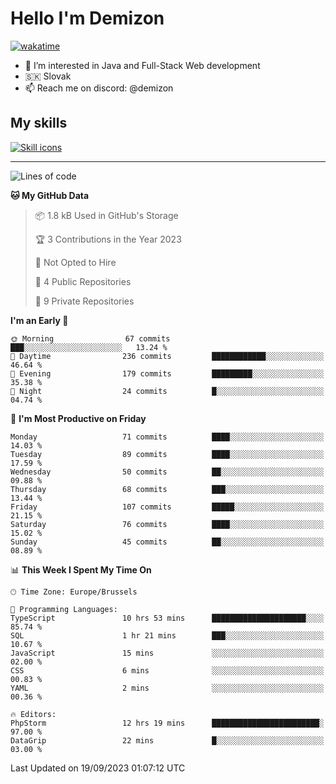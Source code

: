 # Hello I'm Demizon
[![wakatime](https://wakatime.com/badge/user/6ad1949f-d6d7-44f9-9eee-c35e54cc499b.svg)](https://wakatime.com/@6ad1949f-d6d7-44f9-9eee-c35e54cc499b)
- 👀 I’m interested in Java and Full-Stack Web development
- 🇸🇰 Slovak
- 📫 Reach me on discord: @demizon

## My skills
[![Skill icons](https://skillicons.dev/icons?i=java,js,ts,html,css,react,nextjs,tailwind,supabase,py,git,docker,linux,mysql,postgres,mongo&theme=dark)](https://github.com/Demizon3433)

---

<!--START_SECTION:waka-->
![Lines of code](https://img.shields.io/badge/From%20Hello%20World%20I%27ve%20Written-92.6%20thousand%20lines%20of%20code-blue)

**🐱 My GitHub Data** 

> 📦 1.8 kB Used in GitHub's Storage 
 > 
> 🏆 3 Contributions in the Year 2023
 > 
> 🚫 Not Opted to Hire
 > 
> 📜 4 Public Repositories 
 > 
> 🔑 9 Private Repositories 
 > 
**I'm an Early 🐤** 

```text
🌞 Morning                67 commits          ███░░░░░░░░░░░░░░░░░░░░░░   13.24 % 
🌆 Daytime                236 commits         ████████████░░░░░░░░░░░░░   46.64 % 
🌃 Evening                179 commits         █████████░░░░░░░░░░░░░░░░   35.38 % 
🌙 Night                  24 commits          █░░░░░░░░░░░░░░░░░░░░░░░░   04.74 % 
```
📅 **I'm Most Productive on Friday** 

```text
Monday                   71 commits          ████░░░░░░░░░░░░░░░░░░░░░   14.03 % 
Tuesday                  89 commits          ████░░░░░░░░░░░░░░░░░░░░░   17.59 % 
Wednesday                50 commits          ██░░░░░░░░░░░░░░░░░░░░░░░   09.88 % 
Thursday                 68 commits          ███░░░░░░░░░░░░░░░░░░░░░░   13.44 % 
Friday                   107 commits         █████░░░░░░░░░░░░░░░░░░░░   21.15 % 
Saturday                 76 commits          ████░░░░░░░░░░░░░░░░░░░░░   15.02 % 
Sunday                   45 commits          ██░░░░░░░░░░░░░░░░░░░░░░░   08.89 % 
```


📊 **This Week I Spent My Time On** 

```text
🕑︎ Time Zone: Europe/Brussels

💬 Programming Languages: 
TypeScript               10 hrs 53 mins      █████████████████████░░░░   85.74 % 
SQL                      1 hr 21 mins        ███░░░░░░░░░░░░░░░░░░░░░░   10.67 % 
JavaScript               15 mins             ░░░░░░░░░░░░░░░░░░░░░░░░░   02.00 % 
CSS                      6 mins              ░░░░░░░░░░░░░░░░░░░░░░░░░   00.83 % 
YAML                     2 mins              ░░░░░░░░░░░░░░░░░░░░░░░░░   00.36 % 

🔥 Editors: 
PhpStorm                 12 hrs 19 mins      ████████████████████████░   97.00 % 
DataGrip                 22 mins             █░░░░░░░░░░░░░░░░░░░░░░░░   03.00 % 
```


 Last Updated on 19/09/2023 01:07:12 UTC
<!--END_SECTION:waka-->
